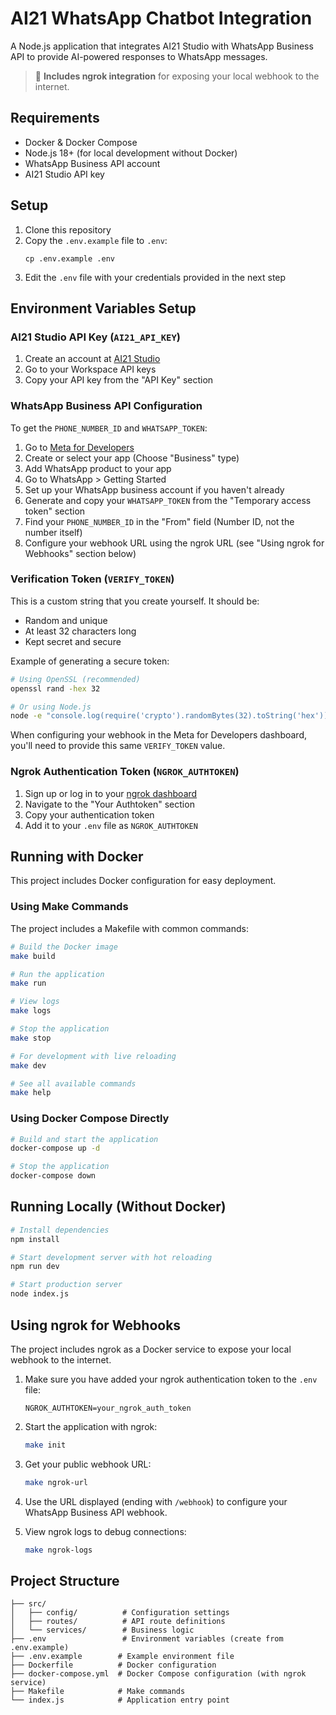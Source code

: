 # AI21 WhatsApp Chatbot Integration

A Node.js application that integrates AI21 Studio with WhatsApp Business API to provide AI-powered responses to WhatsApp messages.

> 🔗 **Includes ngrok integration** for exposing your local webhook to the internet.

## Requirements

- Docker & Docker Compose
- Node.js 18+ (for local development without Docker)
- WhatsApp Business API account
- AI21 Studio API key

## Setup

1. Clone this repository
2. Copy the `.env.example` file to `.env`:
   ```
   cp .env.example .env
   ```
3. Edit the `.env` file with your credentials provided in the next step

## Environment Variables Setup

### AI21 Studio API Key (`AI21_API_KEY`)
1. Create an account at [AI21 Studio](https://studio.ai21.com/)
2. Go to your Workspace API keys
3. Copy your API key from the "API Key" section

### WhatsApp Business API Configuration
To get the `PHONE_NUMBER_ID` and `WHATSAPP_TOKEN`:

1. Go to [Meta for Developers](https://developers.facebook.com/)
2. Create or select your app (Choose "Business" type)
3. Add WhatsApp product to your app
4. Go to WhatsApp > Getting Started
5. Set up your WhatsApp business account if you haven't already
6. Generate and copy your `WHATSAPP_TOKEN` from the "Temporary access token" section
7. Find your `PHONE_NUMBER_ID` in the "From" field (Number ID, not the number itself)
8. Configure your webhook URL using the ngrok URL (see "Using ngrok for Webhooks" section below)

### Verification Token (`VERIFY_TOKEN`)
This is a custom string that you create yourself. It should be:
- Random and unique
- At least 32 characters long
- Kept secret and secure

Example of generating a secure token:
```bash
# Using OpenSSL (recommended)
openssl rand -hex 32

# Or using Node.js
node -e "console.log(require('crypto').randomBytes(32).toString('hex'))"
```

When configuring your webhook in the Meta for Developers dashboard, you'll need to provide this same `VERIFY_TOKEN` value.

### Ngrok Authentication Token (`NGROK_AUTHTOKEN`)

1. Sign up or log in to your [ngrok dashboard](https://dashboard.ngrok.com)
2. Navigate to the "Your Authtoken" section
3. Copy your authentication token
4. Add it to your `.env` file as `NGROK_AUTHTOKEN`

## Running with Docker

This project includes Docker configuration for easy deployment.

### Using Make Commands

The project includes a Makefile with common commands:

```bash
# Build the Docker image
make build

# Run the application
make run

# View logs
make logs

# Stop the application
make stop

# For development with live reloading
make dev

# See all available commands
make help
```

### Using Docker Compose Directly

```bash
# Build and start the application
docker-compose up -d

# Stop the application
docker-compose down
```

## Running Locally (Without Docker)

```bash
# Install dependencies
npm install

# Start development server with hot reloading
npm run dev

# Start production server
node index.js
```

## Using ngrok for Webhooks

The project includes ngrok as a Docker service to expose your local webhook to the internet.

1. Make sure you have added your ngrok authentication token to the `.env` file:
   ```
   NGROK_AUTHTOKEN=your_ngrok_auth_token
   ```

2. Start the application with ngrok:
   ```bash
   make init
   ```

3. Get your public webhook URL:
   ```bash
   make ngrok-url
   ```

4. Use the URL displayed (ending with `/webhook`) to configure your WhatsApp Business API webhook.

5. View ngrok logs to debug connections:
   ```bash
   make ngrok-logs
   ```

## Project Structure

```
├── src/
│   ├── config/          # Configuration settings
│   ├── routes/          # API route definitions
│   └── services/        # Business logic
├── .env                 # Environment variables (create from .env.example)
├── .env.example        # Example environment file
├── Dockerfile          # Docker configuration
├── docker-compose.yml  # Docker Compose configuration (with ngrok service)
├── Makefile            # Make commands
└── index.js            # Application entry point
```
